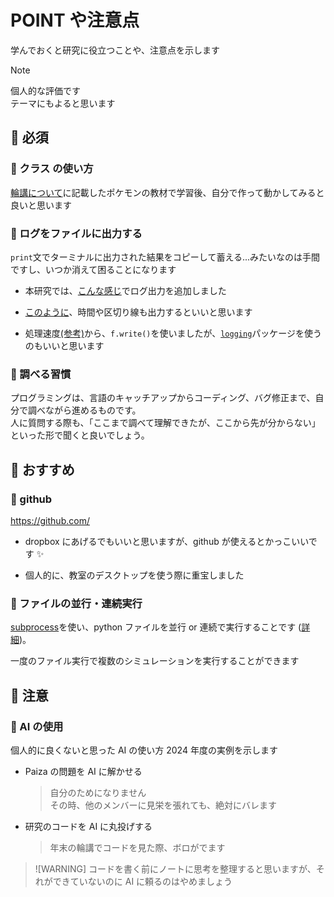 # POINT や注意点

学んでおくと研究に役立つことや、注意点を示します

> [!NOTE]
> 個人的な評価です<br>
> テーマにもよると思います

## 📙 必須

### 🔹 クラス の使い方

[輪講について](src/point.md)に記載したポケモンの教材で学習後、自分で作って動かしてみると良いと思います

### 🔹 ログをファイルに出力する

`print`文でターミナルに出力された結果をコピーして蓄える...みたいなのは手間ですし、いつか消えて困ることになります

- 本研究では、[こんな感じ](https://github.com/kpab/last-research/blob/main/futinobe/doingSim/a01/modules/Simulation.py#L208-L215)でログ出力を追加しました
- [このように](https://github.com/kpab/last-research/blob/main/futinobe/doingSim/a01/a01.txt)、時間や区切り線も出力するといいと思います

- 処理速度[(参考)](https://js2iiu.com/2024/11/11/python-logging-comparison/)から、`f.write()`を使いましたが、[`logging`](https://docs.python.org/ja/3.13/howto/logging.html)パッケージを使うのもいいと思います

### 🔹 調べる習慣

プログラミングは、言語のキャッチアップからコーディング、バグ修正まで、自分で調べながら進めるものです。<br>
人に質問する際も、「ここまで調べて理解できたが、ここから先が分からない」といった形で聞くと良いでしょう。

## 📙 おすすめ

### 🔹 github

https://github.com/

- dropbox にあげるでもいいと思いますが、github が使えるとかっこいいです ✨

- 個人的に、教室のデスクトップを使う際に重宝しました

### 🔹 ファイルの並行・連続実行

[subprocess](https://docs.python.org/ja/3.13/library/subprocess.html)を使い、python ファイルを並行 or 連続で実行することです ([詳細](https://github.com/kpab/last-research/tree/main/futinobe/doingSim#zzzmainpy))。

一度のファイル実行で複数のシミュレーションを実行することができます

## 📙 注意

### 🔹 AI の使用

個人的に良くないと思った AI の使い方 2024 年度の実例を示します

- Paiza の問題を AI に解かせる

  > 自分のためになりません<br>
  > その時、他のメンバーに見栄を張れても、絶対にバレます

- 研究のコードを AI に丸投げする
  > 年末の輪講でコードを見た際、ボロがでます

> ![WARNING]
> コードを書く前にノートに思考を整理すると思いますが、それができていないのに AI に頼るのはやめましょう

